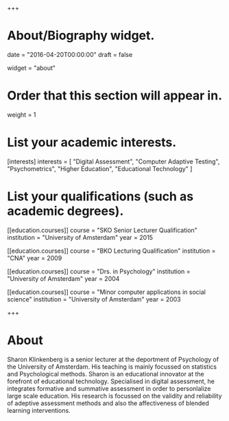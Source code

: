 +++
# About/Biography widget.

date = "2016-04-20T00:00:00"
draft = false

widget = "about"

# Order that this section will appear in.
weight = 1

# List your academic interests.
[interests]
  interests = [
    "Digital Assessment",
    "Computer Adaptive Testing",
    "Psychometrics",
    "Higher Education",
    "Educational Technology"
  ]

# List your qualifications (such as academic degrees).
[[education.courses]]
  course = "SKO Senior Lecturer Qualification"
  institution = "University of Amsterdam"
  year = 2015
  
[[education.courses]]
  course = "BKO Lecturing Qualification"
  institution = "CNA"
  year = 2009

[[education.courses]]
  course = "Drs. in Psychology"
  institution = "University of Amsterdam"
  year = 2004

[[education.courses]]
  course = "Minor computer applications in social science"
  institution = "University of Amsterdam"
  year = 2003
 
+++

# About

Sharon Klinkenberg is a senior lecturer at the deportment of Psychology of the University of Amsterdam. His teaching is mainly focussed on statistics and Psychological methods. Sharon is an educational innovator at the forefront of educational technology. Specialised in digital assessment, he integrates formative and summative assessment in order to personlalize large scale education. His research is focussed on the validity and reliability of adeptive assessment methods and also the affectiveness of blended learning interventions.
